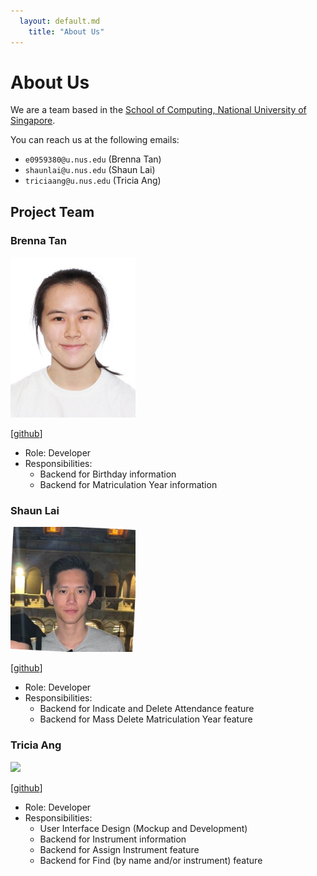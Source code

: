 ```yaml
---
  layout: default.md
    title: "About Us"
---
```


# About Us

We are a team based in the [School of Computing, National University of Singapore](http://www.comp.nus.edu.sg).

You can reach us at the following emails:
* `e0959380@u.nus.edu` (Brenna Tan)
* `shaunlai@u.nus.edu` (Shaun Lai)
* `triciaang@u.nus.edu` (Tricia Ang)

## Project Team

### Brenna Tan

<img src="images/brennalaurentan.png" width="200px">

[[github](http://github.com/brennalaurentan)]

* Role: Developer
* Responsibilities: 
  * Backend for Birthday information 
  * Backend for Matriculation Year information

### Shaun Lai

<img src="images/casaarlai.png" width="200px">

[[github](http://github.com/casaarlai)]

* Role: Developer
* Responsibilities: 
  * Backend for Indicate and Delete Attendance feature
  * Backend for Mass Delete Matriculation Year feature

### Tricia Ang

<img src="images/triciiaaa.png" width="200px">

[[github](http://github.com/triciiaaa)]

* Role: Developer
* Responsibilities: 
  * User Interface Design (Mockup and Development)
  * Backend for Instrument information
  * Backend for Assign Instrument feature
  * Backend for Find (by name and/or instrument) feature
```
